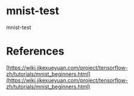 # mnist-test

mnist-test

# References

[https://wiki.jikexueyuan.com/project/tensorflow-zh/tutorials/mnist_beginners.html](https://wiki.jikexueyuan.com/project/tensorflow-zh/tutorials/mnist_beginners.html)
